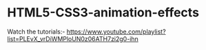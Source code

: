 # HTML5-CSS3-animation-effects

Watch the tutorials:- https://www.youtube.com/playlist?list=PLEvX_vrDiWMPloUN0z06ATH7zi2g0-ihn

